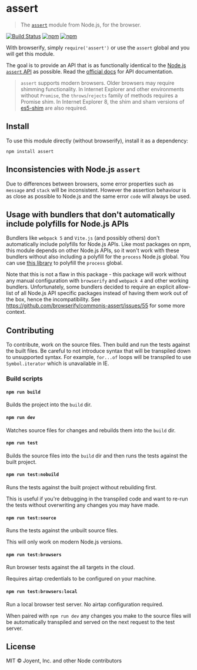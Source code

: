 # assert

> The [`assert`](https://nodejs.org/api/assert.html) module from Node.js, for the browser.

[![Build Status](https://travis-ci.org/browserify/commonjs-assert.svg?branch=master)](https://travis-ci.org/browserify/commonjs-assert)
[![npm](https://img.shields.io/npm/dm/assert.svg)](https://www.npmjs.com/package/assert)
[![npm](https://img.shields.io/npm/v/assert.svg)](https://www.npmjs.com/package/assert)

With browserify, simply `require('assert')` or use the `assert` global and you will get this module.

The goal is to provide an API that is as functionally identical to the [Node.js `assert` API](https://nodejs.org/api/assert.html) as possible. Read the [official docs](https://nodejs.org/api/assert.html) for API documentation.

> `assert` supports modern browsers. Older browsers may require shimming functionality.
> In Internet Explorer and other environments without `Promise`, the `throws`/`rejects` family of methods requires a Promise shim.
> In Internet Explorer 8, the shim and sham versions of [es5-shim](https://github.com/es-shims/es5-shim) are also required.

## Install

To use this module directly (without browserify), install it as a dependency:

```
npm install assert
```

## Inconsistencies with Node.js `assert`

Due to differences between browsers, some error properties such as `message` and `stack` will be inconsistent. However the assertion behaviour is as close as possible to Node.js and the same error `code` will always be used.

## Usage with bundlers that don't automatically include polyfills for Node.js APIs

Bundlers like `webpack 5` and `Vite.js` (and possibly others) don't automatically include polyfills for Node.js APIs. Like most packages on npm, this module depends on other Node.js APIs, so it won't work with these bundlers without also including a polyfill for the `process` Node.js global. You can use [this library](https://github.com/defunctzombie/node-process) to polyfill the `process` global.

Note that this is not a flaw in this package - this package will work without any manual configuration with `browserify` and `webpack 4` and other working bundlers. Unfortunately, some bundlers decided to require an explicit allow-list of all Node.js API specific packages instead of having them work out of the box, hence the incompatibility. See https://github.com/browserify/commonjs-assert/issues/55 for some more context.

## Contributing

To contribute, work on the source files. Then build and run the tests against the built files. Be careful to not introduce syntax that will be transpiled down to unsupported syntax. For example, `for...of` loops will be transpiled to use `Symbol.iterator` which is unavailable in IE.

### Build scripts

#### `npm run build`

Builds the project into the `build` dir.

#### `npm run dev`

Watches source files for changes and rebuilds them into the `build` dir.

#### `npm run test`

Builds the source files into the `build` dir and then runs the tests against the built project.

#### `npm run test:nobuild`

Runs the tests against the built project without rebuilding first.

This is useful if you're debugging in the transpiled code and want to re-run the tests without overwriting any changes you may have made.

#### `npm run test:source`

Runs the tests against the unbuilt source files.

This will only work on modern Node.js versions.

#### `npm run test:browsers`

Run browser tests against the all targets in the cloud.

Requires airtap credentials to be configured on your machine.

#### `npm run test:browsers:local`

Run a local browser test server. No airtap configuration required.

When paired with `npm run dev` any changes you make to the source files will be automatically transpiled and served on the next request to the test server.

## License

MIT © Joyent, Inc. and other Node contributors
